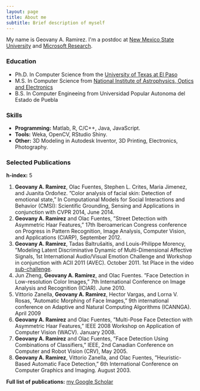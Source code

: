 ```yaml
---
layout: page
title: About me
subtitle: Brief description of myself
---
```


My name is Geovany A. Ramirez. I'm a postdoc at [New Mexico State University](http://jornada.nmsu.edu/) and [Microsoft Research](https://www.microsoft.com/en-us/research/).

### Education

- Ph.D. In Computer Science from the [University of Texas at El Paso](http://www.cs.utep.edu/)
- M.S. In Computer Science from [National Institute of Astrophysics, Optics and Electronics](http://ccc.inaoep.mx/en/)
- B.S. In Computer Engineeing from Universidad Popular Autonoma del Estado de Puebla

### Skills

- **Programming:** Matlab, R, C/C++, Java, JavaScript.
- **Tools:** Weka, OpenCV, RStudio Shiny.
- **Other:** 3D Modeling in Autodesk Inventor, 3D Printing, Electronics, Photography.

### Selected Publications
**h-index:** 5

1. **Geovany A. Ramirez**, Olac Fuentes, Stephen L. Crites, Maria Jimenez, and Juanita Ordoñez. ”Color analysis of facial skin: Detection of emotional state,” In Computational Models for Social Interactions and Behavior (CMSI): Scientific Grounding, Sensing and Applications in conjunction with CVPR 2014, June 2014.
2. **Geovany A. Ramirez** and Olac Fuentes, ”Street Detection with Asymmetric Haar Features,” 17th Iberoamerican Congress conference on Progress in Pattern Recognition, Image Analysis, Computer Vision, and Applications (CIARP), September 2012. 
3. **Geovany A. Ramirez**, Tadas Baltrušaitis, and Louis-Philippe Morency, ”Modeling Latent Discriminative Dynamic of Multi-Dimensional Affective Signals, 1st International Audio/Visual Emotion Challenge and Workshop in conjunction with ACII 2011 (AVEC). October 2011. 1st Place in the video [sub-challenge](http://sspnet.eu/avec2011/).
4. Jun Zheng, **Geovany A. Ramirez**, and Olac Fuentes. ”Face Detection in Low-resolution Color Images,” 7th International Conference on Image Analysis and Recognition (ICIAR). June 2010.
5. Vittorio Zanella, **Geovany A. Ramirez**, Hector Vargas, and Lorna V. Rosas, ”Automatic Morphing of Face Images,” 9th international conference on Adaptive and Natural Computing Algorithms (ICANNGA). April 2009
6. **Geovany A. Ramirez** and Olac Fuentes, ”Multi-Pose Face Detection with Asymmetric Haar Features,” IEEE 2008 Workshop on Application of Computer Vision (WACV). January 2008.
7. **Geovany A. Ramirez** and Olac Fuentes, ”Face Detection Using Combinations of Classifiers,” IEEE, 2nd Canadian Conference on Computer and Robot Vision (CRV), May 2005.
8. **Geovany A. Ramirez**, Vittorio Zanella, and Olac Fuentes, ”Heuristic-Based Automatic Face Detection,” 6th International Conference on Computer Graphics and Imaging. August 2003.

**Full list of publications:** [my Google Scholar](https://goo.gl/CF8t3a)
